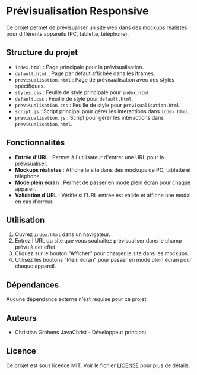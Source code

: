 # Prévisualisation Responsive

Ce projet permet de prévisualiser un site web dans des mockups réalistes pour différents appareils (PC, tablette, téléphone).

## Structure du projet

- `index.html` : Page principale pour la prévisualisation.
- `default.html` : Page par défaut affichée dans les iframes.
- `previsualisation.html` : Page de prévisualisation avec des styles spécifiques.
- `styles.css` : Feuille de style principale pour `index.html`.
- `default.css` : Feuille de style pour `default.html`.
- `previsualisation.css` : Feuille de style pour `previsualisation.html`.
- `script.js` : Script principal pour gérer les interactions dans `index.html`.
- `previsualisation.js` : Script pour gérer les interactions dans `previsualisation.html`.

## Fonctionnalités

- **Entrée d'URL** : Permet à l'utilisateur d'entrer une URL pour la prévisualiser.
- **Mockups réalistes** : Affiche le site dans des mockups de PC, tablette et téléphone.
- **Mode plein écran** : Permet de passer en mode plein écran pour chaque appareil.
- **Validation d'URL** : Vérifie si l'URL entrée est valide et affiche une modal en cas d'erreur.

## Utilisation

1. Ouvrez `index.html` dans un navigateur.
2. Entrez l'URL du site que vous souhaitez prévisualiser dans le champ prévu à cet effet.
3. Cliquez sur le bouton "Afficher" pour charger le site dans les mockups.
4. Utilisez les boutons "Plein écran" pour passer en mode plein écran pour chaque appareil.

## Dépendances

Aucune dépendance externe n'est requise pour ce projet.

## Auteurs

- Christian Grohens JavaChrist - Développeur principal

## Licence

Ce projet est sous licence MIT. Voir le fichier [LICENSE](LICENSE) pour plus de détails.